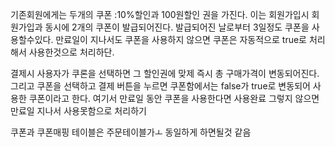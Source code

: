 기존회원에게는 두개의 쿠폰 :10%할인과 100원할인 권을 가진다.
이는 회원가입시 회원가입과 동시에 2개의 쿠폰이 발급되어진다.
발급되어진 날로부터 3일정도 쿠폰을 사용할수있다.
만료일이 지나서도 쿠폰을 사용하지 않으면 쿠폰은 자동적으로 true로 처리해서 사용한것으로 처리하단.

결제시 사용자가 쿠론을 선택하면 그 할인권에 맞제 즉시 총 구매가격이 변동되어진다.
그리고 쿠폰을 선택하고 결제 버튼을 누르면 쿠폰함에서는 false가 true로 변동되어 사용한 쿠폰이라고 한다.
여기서 만료일 동안 쿠폰을 사용한다면 사용완료 그렇지 않으면 만료일 지나서 사용못함으로 처리하기


쿠폰과 쿠폰매핑 테이블은 주문테이블가ㅗ 동일하게 하면될것 같음
